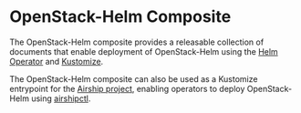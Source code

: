 # OpenStack-Helm Composite

The OpenStack-Helm composite provides a releasable collection of documents that
enable deployment of OpenStack-Helm using the [Helm
Operator](https://github.com/fluxcd/helm-operator) and
[Kustomize](https://github.com/kubernetes-sigs/kustomize).

The OpenStack-Helm composite can also be used as a Kustomize entrypoint for the
[Airship project](https://airshipit.org), enabling operators to deploy
OpenStack-Helm using [airshipctl](https://opendev.org/airship/airshipctl).
